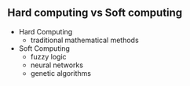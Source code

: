 Hard computing vs Soft computing
---

- Hard Computing
	- traditional mathematical methods
- Soft Computing
	- fuzzy logic
	- neural networks
	- genetic algorithms